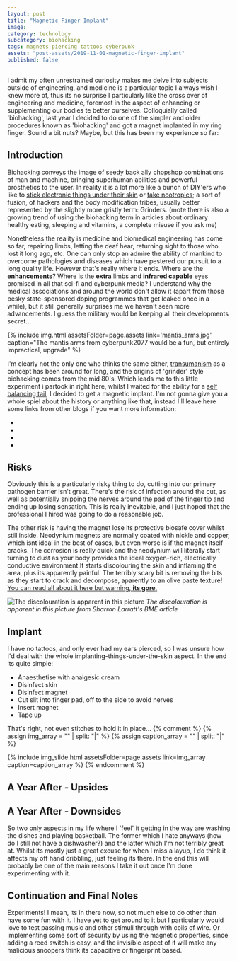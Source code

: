 ```yaml
---
layout: post
title: "Magnetic Finger Implant"
image:
category: technology
subcategory: biohacking
tags: magnets piercing tattoos cyberpunk
assets: "post-assets/2019-11-01-magnetic-finger-implant"
published: false
---
```


I admit my often unrestrained curiosity makes me delve into subjects outside of engineering, and medicine is a particular topic I always wish I knew more of, thus its no surprise I particularly like the cross over of engineering and medicine, foremost in the aspect of enhancing or supplementing our bodies te better ourselves. Colloquially called 'biohacking', last year I decided to do one of the simpler and older procedures known as 'biohacking' and got a magnet implanted in my ring finger. Sound a bit nuts? Maybe, but this has been my experience so far:


## Introduction
Biohacking conveys the image of seedy back ally chopshop combinations of man and machine, bringing superhuman abilities and powerful prosthetics to the user. In reality it is a lot more like a bunch of DIY'ers who like to [stick electronic things under their skin](https://hackaday.com/2019/08/29/pegleg-raspberry-pi-implanted-below-the-skin-not-coming-to-a-store-near-you/) or [take nootropics](https://neurohacker.com/biohacking-nootropics-for-better-brain-function); a sort of fusion, of hackers and the body modification tribes, usually better represented by the slightly more gristly term: Grinders. (mote there is also a growing trend of using the biohacking term in articles about ordinary healthy eating, sleeping and vitamins, a complete misuse if you ask me)

Nonetheless the reality is medicine and biomedical engineering has come so far, repairing limbs, letting the deaf hear, returning sight to those who lost it long ago, etc. One can only stop an admire the ability of mankind to overcome pathologies and diseases which have pestered our pursuit to a long quality life. However that's really where it ends. Where are the **enhancements**? Where is the **extra** limbs and **infrared capable** eyes promised in all that sci-fi and cyberpunk media? I understand why the medical associations and  around the world don't allow it (apart from those pesky state-sponsored doping programmes that get leaked once in a while), but it still generally surprises me we haven't seen more advancements. I guess the military would be keeping all their developments secret...

{% include img.html assetsFolder=page.assets link='mantis_arms.jpg' caption="The mantis arms from cyberpunk2077 would be a fun, but entirely impractical, upgrade" %}

I'm clearly not the only one who thinks the same either, [transumanism](https://en.wikipedia.org/wiki/Transhumanism) as a concept has been around for long, and the origins of 'grinder' style biohacking comes from the mid 80's. Which leads me to this little experiment i partook in right here, whilst I waited for the ability for a [self balancing tail](https://futurism.com/the-byte/robot-tail-balance), I decided to get a magnetic implant. I'm not gonna give you a whole spiel about the history or anything like that, instead I'll leave here some links from other blogs if you want more information:

- []()
- []()
- []()
- []()


## Risks

Obviously this is a particularly risky thing to do, cutting into our primary pathogen barrier isn't great. There's the risk of infection around the cut, as well as potentially snipping the nerves around the pad of the finger tip and ending up losing sensation. This is really inevitable, and I just hoped that the professional I hired was going to do a reasonable job.

The other risk is having the magnet lose its protective biosafe cover whilst still inside. Neodynium magnets are normally coated with nickle and copper, which isnt ideal in the best of cases, but even worse is if the magnet itself cracks. The corrosion is really quick and the neodynium will literally start turning to dust as your body provides the ideal oxygen-rich, electrically conductive environment.It starts discolouring the skin and inflaming the area, plus its apparently painful. The terribly scary bit is removing the bits as they start to crack and decompose, aparently to an olive paste texture! [You can read all about it here but warning, **its gore**.](http://www.zentastic.com/blog/2006/11/20/magnetic-implant-removal-part-ii/)

![The discolouration is apparent in this picture](https://news.bme.com/wp-content/uploads/2006/01/problem.jpg)
*The discolouration is apparent in this picture from Sharron Larratt's BME article*



## Implant

I have no tattoos, and only ever had my ears pierced, so I was unsure how I'd deal with the whole implanting-things-under-the-skin aspect. In the end its quite simple:
- Anaesthetise with analgesic cream
- Disinfect skin
- Disinfect magnet
- Cut slit into finger pad, off to the side to avoid nerves
- Insert magnet
- Tape up

That's right, not even stitches to hold it in place...
{% comment %}
{% assign img_array = "" | split: "|" %}
{% assign caption_array = "" | split: "|" %}


{% include img_slide.html assetsFolder=page.assets link=img_array caption=caption_array %}
{% endcomment %}

## A Year After - Upsides

## A Year After - Downsides

So two only aspects in my life where I 'feel' it getting in the way are washing the dishes and playing basketball. The former which I hate anyways (how do I still not have a dishwasher?) and the latter which I'm not terribly great at. Whilst its mostly just a great excuse for when I miss a layup, I do think it affects my off hand dribbling, just feeling its there. In the end this will probably be one of the main reasons I take it out once I'm done experimenting with it.

## Continuation and Final Notes

Experiments! I mean, its in there now, so not much else to do other than have some fun with it. I have yet to get around to it but I particularly would love to test passing music and other stimuli through with coils of wire. Or implementing some sort of security by using the magnetic properties, since adding a reed switch is easy, and the invisible aspect of it will make any malicious snoopers think its capacitive or fingerprint based.
